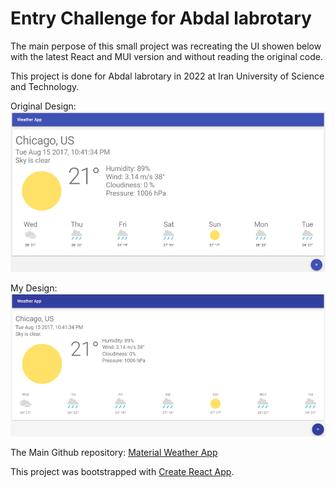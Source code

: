# Entry Challenge for Abdal labrotary

The main perpose of this small project was recreating the UI showen below with the latest React and MUI version and without reading the original code.

This project is done for Abdal labrotary in 2022 at Iran University of Science and Technology.

Original Design:
![Original Design](https://raw.githubusercontent.com/Navid-Mousavizdeh/FrontEnd-Test/master/public/Original.jpg 'Original Design')

My Design:
![My Design](https://raw.githubusercontent.com/Navid-Mousavizdeh/FrontEnd-Test/master/public/MyResult.jpg 'My Design')

The Main Github repository: [Material Weather App](http://https://github.com/martinrzg/weather-app 'Material Weather App')

This project was bootstrapped with [Create React App](https://github.com/facebook/create-react-app).
